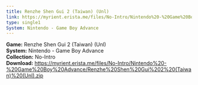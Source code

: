 ```yaml
---
title: Renzhe Shen Gui 2 (Taiwan) (Unl)
link: https://myrient.erista.me/files/No-Intro/Nintendo%20-%20Game%20Boy%20Advance/Renzhe%20Shen%20Gui%202%20(Taiwan)%20(Unl).zip
type: single1
System: Nintendo - Game Boy Advance
---
```

<b>Game:</b> Renzhe Shen Gui 2 (Taiwan) (Unl)<br>
<b>System:</b> Nintendo - Game Boy Advance<br>
<b>Collection:</b> No-Intro<br>
<b>Download:</b> https://myrient.erista.me/files/No-Intro/Nintendo%20-%20Game%20Boy%20Advance/Renzhe%20Shen%20Gui%202%20(Taiwan)%20(Unl).zip